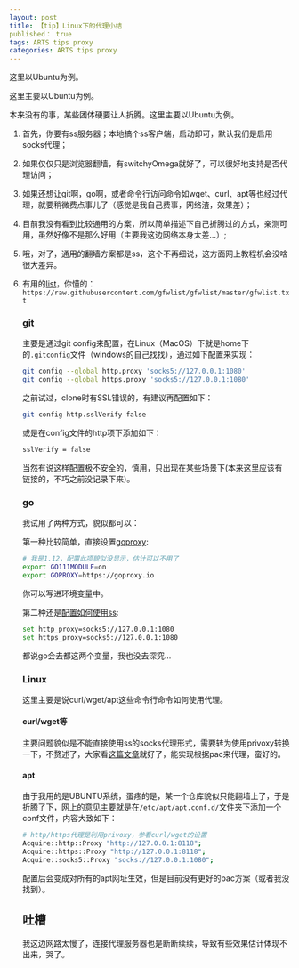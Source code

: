 ```yaml
---
layout: post
title: 【tip】Linux下的代理小结
published： true
tags: ARTS tips proxy
categories: ARTS tips proxy
---
```


这里以Ubuntu为例。

这里主要以Ubuntu为例。

本来没有的事，某些团体硬要让人折腾。这里主要以Ubuntu为例。

1. 首先，你要有ss服务器；本地搞个ss客户端，启动即可，默认我们是启用socks代理；

2. 如果仅仅只是浏览器翻墙，有switchyOmega就好了，可以很好地支持是否代理访问；

3. 如果还想让git啊，go啊，或者命令行访问命令如wget、curl、apt等也经过代理，就要稍微费点事儿了（感觉是我自己费事，网络渣，效果差）；

4. 目前我没有看到比较通用的方案，所以简单描述下自己折腾过的方式，亲测可用，虽然好像不是那么好用（主要我这边网络本身太差...）;

5. 哦，对了，通用的翻墙方案都是ss，这个不再细说，这方面网上教程机会没啥很大差异。

6. 有用的[list](https://ssr.tools/495)，你懂的：`https://raw.githubusercontent.com/gfwlist/gfwlist/master/gfwlist.txt`

   ### git

   主要是通过git config来配置，在Linux（MacOS）下就是home下的`.gitconfig`文件（windows的自己找找），通过如下配置来实现：

   ```bash
   git config --global http.proxy 'socks5://127.0.0.1:1080'
   git config --global https.proxy 'socks5://127.0.0.1:1080'
   ```

   之前试过，clone时有SSL错误的，有建议再配置如下：

   ```bash
   git config http.sslVerify false
   ```

   或是在config文件的http项下添加如下：

   ```bash    
   sslVerify = false
   ```

   当然有说这样配置极不安全的，慎用，只出现在某些场景下(本来这里应该有链接的，不巧之前没记录下来)。

   ### go

   我试用了两种方式，貌似都可以：

   第一种比较简单，直接设置[goproxy](https://juejin.im/post/5cd945946fb9a032060c47a3):

   ```bash
   # 我是1.12，配置此项貌似没显示，估计可以不用了
   export GO111MODULE=on
   export GOPROXY=https://goproxy.io
   ```

   你可以写进环境变量中。

   第二种还是[配置如何使用ss]([https://ybilly.com/2018/07/03/go-get%E5%88%A9%E7%94%A8ss%E7%9B%B4%E6%8E%A5%E7%BF%BB%E5%A2%99/](https://ybilly.com/2018/07/03/go-get利用ss直接翻墙/)):

   ```bash
   set http_proxy=socks5://127.0.0.1:1080
   set https_proxy=socks5://127.0.0.1:1080
   ```

   都说go会去都这两个变量，我也没去深究...

   ### Linux

   这里主要是说curl/wget/apt这些命令行命令如何使用代理。

   #### curl/wget等

   主要问题貌似是不能直接使用ss的socks代理形式，需要转为使用privoxy转换一下，不赘述了，大家看[这篇文章](https://huangweitong.com/229.html)就好了，能实现根据pac来代理，蛮好的。

   #### apt

   由于我用的是UBUNTU系统，蛋疼的是，某一个仓库貌似只能翻墙上了，于是折腾了下，网上的意见主要就是在`/etc/apt/apt.conf.d/`文件夹下添加一个conf文件，内容大致如下：

   ```bash
   # http/https代理是利用privoxy，参看curl/wget的设置
   Acquire::http::Proxy "http://127.0.0.1:8118";
   Acquire::https::Proxy "http://127.0.0.1:8118";
   Acquire::socks5::Proxy "socks://127.0.0.1:1080";
   ```

   配置后会变成对所有的apt网址生效，但是目前没有更好的pac方案（或者我没找到）。

   ## 吐槽

   我这边网路太慢了，连接代理服务器也是断断续续，导致有些效果估计体现不出来，哭了。